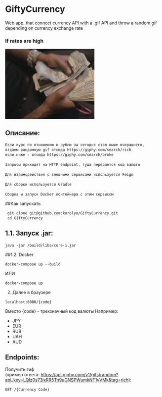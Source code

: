 # GiftyCurrency
Web app, that connect currency API with a .gif API and throw a random gif depending on currency exchange rate

### If rates are high
![](https://github.com/korolyo/GiftyCurrency/blob/main/Images/rich.gif)


Описание:
---
```
Если курс по отношению к рублю за сегодня стал выше вчерашнего,  
отдаем рандомную gif отсюда https://giphy.com/search/rich  
если ниже - отсюда https://giphy.com/search/broke
 
Запросы приходят на HTTP endpoint, туда передается код валюты

Для взаимодействия с внешними сервисами используется Feign  
  
Для сборки используется Gradle  

Сборка и запуск Docker контейнера с этим сервисом
```  

##Как запускать
```
 git clone git@github.com:korolyo/GiftyCurrency.git
 cd GiftyCurrency
```
1.1. Запуск .jar:
---
```
java -jar /build/libs/core-1.jar
```
##1.2. Docker
```
docker-compose up --build
```
ИЛИ
```
docker-compose up
```
2. Далее в браузере
```
localhost:8080/{code}
```
Вместо {code} - трехзначный код валюты
Например:
* JPY
* EUR
* RUB
* UAH
* AUD

Endpoints:
---  
Получить гиф  
(пример ответа: https://api.giphy.com/v1/gifs/random?api_key=LQIz0s73ixRR5Tn9uGNSPWumkNF1vVMk&tag=rich):
```
GET /{Currency Code}
```
